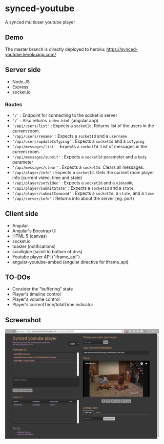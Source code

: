 # synced-youtube
A synced multiuser youtube player

## Demo
The master branch is directly deployed to heroku: https://synced-youtube.herokuapp.com/

## Server side

- Node.JS
- Express
- socket.io

### Routes

- `'/'` : Endpoint for connecting to the socket.io server
- `'/'` : Also returns `index.html` (angular app)
- `'/api/users/list'` : Expects a `socketId`. Returns list of the users in the current room.
- `'/api/users/rename'` : Expects a `socketId` and a `username`
- `'/api/users/updateIsTyping'` : Expects a `socketId` and a `isTyping`
- `'/api/messages/list'` : Expects a `socketId`. List of messages in the current room.
- `'/api/messages/submit'` : Expects a `socketId` parameter and a `body` parameter
- `'/api/messages/clear'` : Expects a `socketId`. Clears all messages.
- `'/api/player/info'` : Expects a `socketId`. Gets the current room player info (current video, time and state)
- `'/api/player/setVideo'` : Expects a `socketId` and a `videoURL`
- `'/api/player/submitState'` : Expects a `socketId` and a `state`
- `'/api/player/submitCommand'` : Expects a `socketId`, a `state`, and a `time`
- `'/api/server/info'` : Returns info about the server (eg. port)

## Client side

- Angular
- Angular's Boostrap UI
- HTML 5 (canvas)
- socket.io
- toaster (notifications)
- scrollglue (scroll to bottom of divs)
- Youtube player API ("iframe_api")
- angular-youtube-embed (angular directive for iframe_api)

## TO-DOs

- Consider the "buffering" state
- Player's timeline control
- Player's volume control
- Player's currentTime/totalTime indicator

## Screenshot

![Screenshot](https://raw.githubusercontent.com/germanger/synced-youtube/master/screenshot.png)

